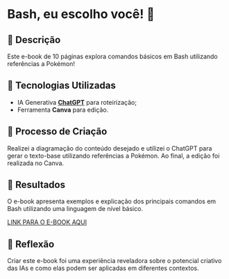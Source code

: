 # Bash, eu escolho você! 🌌

## 📒 Descrição
Este e-book de 10 páginas explora comandos básicos em Bash utilizando referências a Pokémon!

## 🤖 Tecnologias Utilizadas
- IA Generativa **[ChatGPT](https://chat.openai.com)** para roteirização;
- Ferramenta **Canva** para edição.

## 🧐 Processo de Criação
Realizei a diagramação do conteúdo desejado e utilizei o ChatGPT para gerar o texto-base utilizando referências a Pokémon. Ao final, a edição foi realizada no Canva.

## 🚀 Resultados
O e-book apresenta exemplos e explicação dos principais comandos em Bash utilizando uma linguagem de nível básico. 

[LINK PARA O E-BOOK AQUI](https://github.com/murilatorre/lab-natty-or-not/blob/main/Bash%2C%20eu%20escolho%20voc%C3%AA!%20Guia%20essencial%20para%20treinadores%20de%20terminal..pdf)

## 💭 Reflexão
Criar este e-book foi uma experiência reveladora sobre o potencial criativo das IAs e como elas podem ser aplicadas em diferentes contextos.

